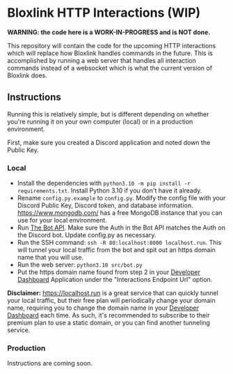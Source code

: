 # Bloxlink HTTP Interactions (WIP)

**WARNING: the code here is a WORK-IN-PROGRESS and is NOT done.**

This repository will contain the code for the upcoming HTTP interactions which will replace how Bloxlink handles commands in the future. This is accomplished by running a web server that handles all interaction commands instead of a websocket which is what the current version of Bloxlink does.

## Instructions
Running this is relatively simple, but is different depending on whether you're running it on your own computer (local) or in a production environment.

First, make sure you created a Discord application and noted down the Public Key.

### Local
* Install the dependencies with `python3.10 -m pip install -r requirements.txt`. Install Python 3.10 if you don't have it already.
* Rename `config.py.example` to `config.py`. Modify the config file with your Discord Public Key, Discord token, and database information. https://www.mongodb.com/ has a free MongoDB instance that you can use for your local environment.
* Run [The Bot API](https://github.com/bloxlink/bot-api). Make sure the Auth in the Bot API matches the Auth on the Discord bot. Update config.py as necessary.
* Run the SSH command: `ssh -R 80:localhost:8000 localhost.run`. This will tunnel your local traffic from the bot and spit out an https domain name that you will use.
* Run the web server: `python3.10 src/bot.py`
* Put the https domain name found from step 2 in your [Developer Dashboard](https://discord.com/developers/applications) Application under the "Interactions Endpoint Url" option.

**Disclaimer:** https://localhost.run is a great service that can quickly tunnel your local traffic, but their free plan will periodically change your domain name, requiring you to change the domain name in your [Developer Dashboard](https://discord.com/developers/applications) each time. As such, it's recommended to subscribe to their premium plan to use a static domain, or you can find another tunneling service.

### Production
Instructions are coming soon.
